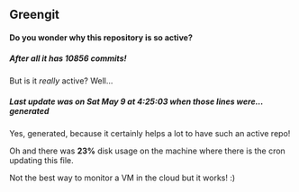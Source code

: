 ## Greengit

#### Do you wonder why this repository is so active?

##### After all it has 10856 commits!

But is it *really* active? Well...

##### Last update was on Sat May 9 at 4:25:03 when those lines were... generated

Yes, generated, because it certainly helps a lot to have such an active repo!

Oh and there was **23%** disk usage on the machine
where there is the cron updating this file.

Not the best way to monitor a VM in the cloud but it works! :)
